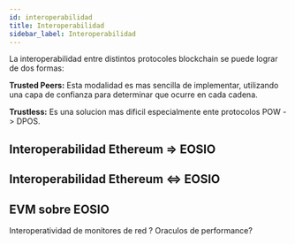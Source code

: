 ```yaml
---
id: interoperabilidad
title: Interoperabilidad
sidebar_label: Interoperabilidad
---
```


La interoperabilidad entre distintos protocoles blockchain se puede lograr de dos formas:

 **Trusted Peers:** Esta modalidad es mas sencilla de implementar, utilizando una capa de confianza para determinar que ocurre en cada cadena. 
 
 **Trustless:** Es una solucion mas dificil especialmente ente protocolos  POW -> DPOS. 

## Interoperabilidad Ethereum => EOSIO  

## Interoperabilidad  Ethereum ⇔ EOSIO 

## EVM sobre EOSIO

Interoperatividad de monitores de red ? Oraculos de performance?
